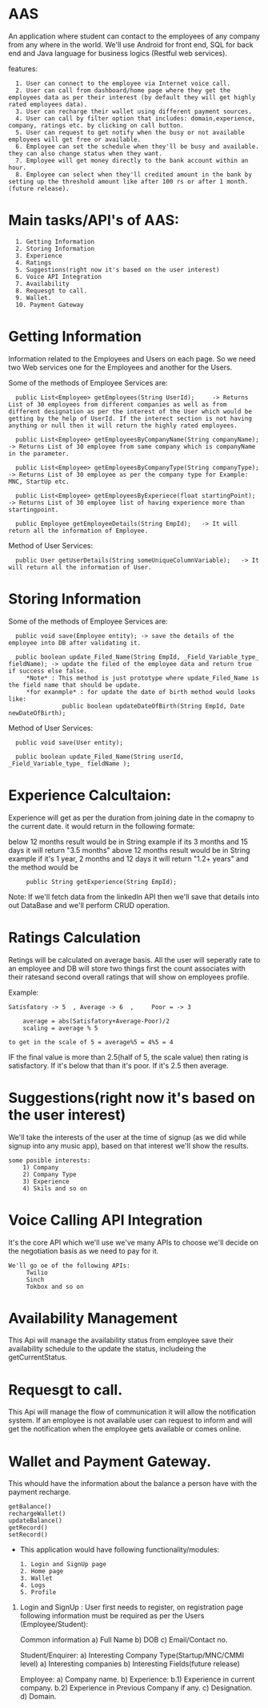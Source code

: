  # AAS

An application where student can contact to the employees of any company from any where in the world.
We'll use Android for front end, SQL for back end and Java language for business logics (Restful web services).

features: 

      1. User can connect to the employee via Internet voice call.
      2. User can call from dashboard/home page where they get the employees data as per their interest (by default they will get highly rated employees data).
      3. User can recharge their wallet using different payment sources.
      4. User can call by filter option that includes: domain,experience, company, ratings etc. by clicking on call button.
      5. User can request to get notify when the busy or not available employees will get free or available. 
      6. Employee can set the schedule when they'll be busy and available. they can also change status when they want.
      7. Employee will get money directly to the bank account within an hour.
      8. Employee can select when they'll credited amount in the bank by setting up the threshold amount like after 100 rs or after 1 month.(future release).

# Main tasks/API's of AAS:

      1. Getting Information
      2. Storing Information
      3. Experience
      4. Ratings
      5. Suggestions(right now it's based on the user interest)
      6. Voice API Integration
      7. Availability
      8. Requesgt to call.
      9. Wallet.
      10. Payment Gateway

# Getting Information 
Information related to the Employees and Users on each page. So we need two Web services one for the Employees and another for the Users. 

Some of the methods of Employee Services are:

      public List<Employee> getEmployees(String UserId);     -> Returns List of 30 employees from different companies as well as from different designation as per the interest of the User which would be getting by the help of UserId. If the interect section is not having anything or null then it will return the highly rated employees.
      
      public List<Employee> getEmployeesByCompanyName(String companyName);     -> Returns List of 30 employee from same company which is companyName in the parameter.
      
      public List<Employee> getEmployeesByCompanyType(String companyType);   -> Returns List of 30 employee as per the company type for Example: MNC, StartUp etc. 
      
      public List<Employee> getEmployeesByExperiece(float startingPoint); -> Returns List of 30 employee list of having experience more than startingpoint.
      
      public Employee getEmployeeDetails(String EmpId);   -> It will return all the information of Employee.
      
 
Method of User Services:
      
      public User getUserDetails(String someUniqueColumnVariable);   -> It will return all the information of User.
      
 # Storing Information

Some of the methods of Employee Services are:
  
      public void save(Employee entity); -> save the details of the employee into DB after validating it.
      
      public boolean update_Filed_Name(String EmpId, _Field_Variable_type_ fieldName); -> update the filed of the employee data and return true if success else false.
         *Note* : This method is just prototype where update_Filed_Name is the field name that should be update.
         *for exanmple* : for update the date of birth method would looks like:
                   public boolean updateDateOfBirth(String EmpId, Date newDateOfBirth);
      
Method of User Services:
      
      public void save(User entity);
      
      public boolean update_Filed_Name(String userId, _Field_Variable_type_ fieldName );
  

# Experience Calcultaion:
 
 Experience will get as per the duration from joining date in the comapny to the current date.
 it would return in the following formate:
 
 below 12 months result would be in String example if its 3 months and 15 days it will return "3.5 months"
 above 12 months result would be in String example if it's 1 year, 2 months and 12 days it will return "1.2+ years"
 and the method would be
	
	     public String getExperience(String EmpId);
	     
 Note: If we'll fetch data from the linkedIn API then we'll save that details into out DataBase and we'll perform CRUD operation.
   
# Ratings Calculation

 Retings will be calculated on average basis. All the user will seperatly rate to an employee and DB will store two things first the count associates with their ratesand second overall ratings that will show on employees profile.
 
 Example:
 	
	Satisfatory -> 5  ,	Average -> 6  ,		Poor = -> 3
	
		average = abs(Satisfatory+Average-Poor)/2
		scaling = average % 5
		
	to get in the scale of 5 = average%5 = 4%5 = 4
	
 IF the final value is more than 2.5(half of 5, the scale value) then rating is satisfactory. If it's below that than it's poor. If it's 2.5 then average.


# Suggestions(right now it's based on the user interest)
 
 We'll take the interests of the user at the time of signup (as we did while signup into any music app), based on that interest we'll show the results.

	some posible interests:
		1) Company
		2) Company Type
		3) Experience
		4) Skils and so on
		
# Voice Calling API Integration

 It's the core API which we'll use we've many APIs to choose we'll decide on the negotiation basis as we need to pay for it.
 	
	We'll go oe of the following APIs:
		 Twilio
		 Sinch
		 Tokbox and so on		 
 
# Availability Management
 This Api will manage the availability status from employee save their availability schedule to the update the status, includeing the getCurrentStatus.

# Requesgt to call.
 This Api will manage the flow of communication it will allow the notification system. If an employee is not available user can request to inform and will get the notification when the employee gets available or comes online.
 
# Wallet and Payment Gateway.
 This whould have the information about the balance a person have with the payment recharge. 
 
 	getBalance()
	rechargeWallet()
	updateBalance()
	getRecord()
	setRecord()


* This application would have following functionality/modules:

      1. Login and SignUp page 
      2. Home page
      3. Wallet
      4. Logs
      5. Profile

1. Login and SignUp : User first needs to register, on registration page following information must be required as per the Users (Employee/Student):
      
      Common information
      a) Full Name
      b) DOB
      c) Email/Contact no.
      
      Student/Enquirer:
      a) Interesting Company Type(Startup/MNC/CMMI level)
      a) Interesting companies
      b) Interesting Fields(future release)
      
      Employee:
      a) Company name.
      b) Experience:
          b.1) Experience in current company. 
          b.2) Experience in Previous Company if any.
      c) Designation.
      d) Domain.
   
